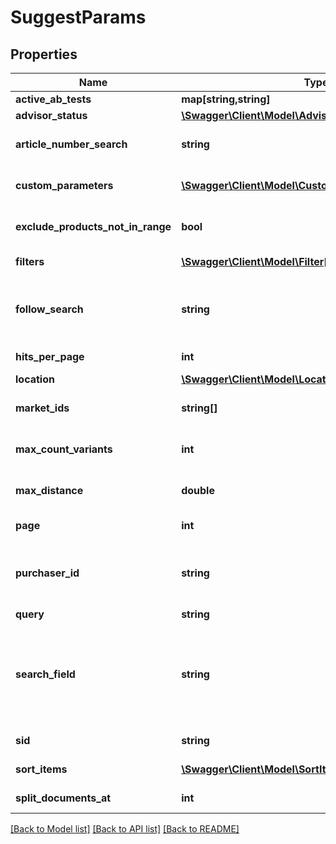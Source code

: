# SuggestParams

## Properties
Name | Type | Description | Notes
------------ | ------------- | ------------- | -------------
**active_ab_tests** | **map[string,string]** | The active ab tests variants. | [optional] 
**advisor_status** | [**\Swagger\Client\Model\AdvisorCampaignStatusHolder**](AdvisorCampaignStatusHolder.md) |  | [optional] 
**article_number_search** | **string** | Specifies if the search term should be interpreted as article number. | [optional] 
**custom_parameters** | [**\Swagger\Client\Model\CustomParameter[]**](CustomParameter.md) | May be used to provide custom parameters, such as for custom classes. | [optional] 
**exclude_products_not_in_range** | **bool** | Overrides the excludeProductsNotInRange setting for the geo search. | [optional] 
**filters** | [**\Swagger\Client\Model\Filter[]**](Filter.md) | The filters to limit the search result. | [optional] 
**follow_search** | **string** | Optional request linking param from a previous search result or search param object. Can improve request performance. | [optional] 
**hits_per_page** | **int** | Number of products on a single page. | [optional] 
**location** | [**\Swagger\Client\Model\Location**](Location.md) |  | [optional] 
**market_ids** | **string[]** | Only show products that have values for these market IDs. | [optional] 
**max_count_variants** | **int** | Defines the maximum number of variants to be returned in the result. | [optional] 
**max_distance** | **double** | Overrides the maximum distance setting for the geo search. | [optional] 
**page** | **int** | The page to be requested within the search result. | [optional] 
**purchaser_id** | **string** | The ID of the purchaser. This ID is only needed if the &#x27;customer specific pricing&#x27; module is activated. Otherwise it will be ignored. | [optional] 
**query** | **string** | The search term. | 
**search_field** | **string** | If set, the search term will be looked for only in the given field. Otherwise all searchable fields will be considered (for article number searches, all fields marked as containing article numbers). | [optional] 
**sid** | **string** | The session id. Required for A/B testing. | [optional] 
**sort_items** | [**\Swagger\Client\Model\SortItem[]**](SortItem.md) | Specifies the sort order for the search result. | [optional] 
**split_documents_at** | **int** | Threshold for variant splitting of documents. | [optional] 

[[Back to Model list]](../../README.md#documentation-for-models) [[Back to API list]](../../README.md#documentation-for-api-endpoints) [[Back to README]](../../README.md)

